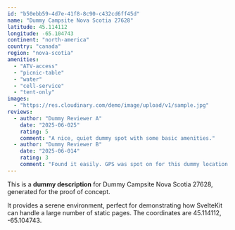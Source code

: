 ```yaml
---
id: "b50ebb59-4d7e-41f8-8c90-c432cd6ff45d"
name: "Dummy Campsite Nova Scotia 27628"
latitude: 45.114112
longitude: -65.104743
continent: "north-america"
country: "canada"
region: "nova-scotia"
amenities:
  - "ATV-access"
  - "picnic-table"
  - "water"
  - "cell-service"
  - "tent-only"
images:
  - "https://res.cloudinary.com/demo/image/upload/v1/sample.jpg"
reviews:
  - author: "Dummy Reviewer A"
    date: "2025-06-025"
    rating: 5
    comment: "A nice, quiet dummy spot with some basic amenities."
  - author: "Dummy Reviewer B"
    date: "2025-06-014"
    rating: 3
    comment: "Found it easily. GPS was spot on for this dummy location."
---
```


This is a **dummy description** for Dummy Campsite Nova Scotia 27628, generated for the proof of concept.

It provides a serene environment, perfect for demonstrating how SvelteKit can handle a large number of static pages. The coordinates are 45.114112, -65.104743.
